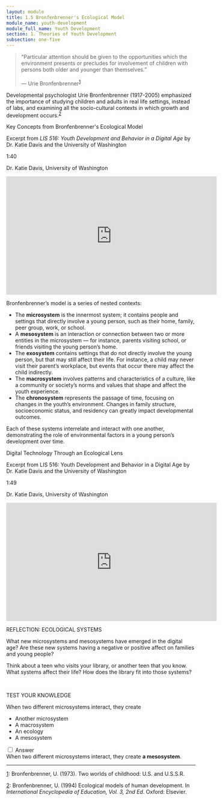 ```yaml
---
layout: module
title: 1.5 Bronfenbrenner's Ecological Model
module_name: youth-development
module_full_name: Youth Development
section: 1. Theories of Youth Development
subsection: one-five
---
```


>“Particular attention should be given to the opportunities which the environment presents or precludes for involvement of children with persons both older and younger than themselves.”<br/><br/>— Urie Bronfenbrenner<sup><a name="1" href="#fn1">1</a></sup>

Developmental psychologist Urie Bronfenbrenner (1917-2005) emphasized the importance of studying children and adults in real life settings, instead of labs, and examining all the socio-cultural contexts in which growth and development occurs.<sup><a name="2" href="#fn2">2</a></sup>

<div class="explanatory">
  <p>Key Concepts from Bronfenbrenner's Ecological Model</p>
  <p>Excerpt from <i>LIS 516: Youth Development and Behavior in a Digital Age</i> by Dr. Katie Davis and the University of Washington</p>
<p class="videotime">1:40</p><p class="source">Dr. Katie Davis, University of Washington</p>
<div class="video">
<iframe width="560" height="315" src="https://www.youtube.com/embed/kuso4lkb4UI" frameborder="0" allow="autoplay; encrypted-media" allowfullscreen></iframe>
</div></div>

Bronfenbrenner’s model is a series of nested contexts: 

- The **microsystem** is the innermost system; it contains people and settings that directly involve a young person, such as their home, family, peer group, work, or school.  
- A **mesosystem** is an interaction or connection between two or more entities in the microsystem — for instance, parents visiting school, or friends visiting the young person’s home.  
- The **exosystem** contains settings that do not directly involve the young person, but that may still affect their life. For instance, a child may never visit their parent’s workplace, but events that occur there may affect the child indirectly. 
- The **macrosystem** involves patterns and characteristics of a culture, like a community or society’s norms and values that shape and affect the youth experience.  
- The **chronosystem** represents the passage of time, focusing on changes in the youth’s environment. Changes in family structure, socioeconomic status, and residency can greatly impact developmental outcomes.  

Each of these systems interrelate and interact with one another, demonstrating the role of environmental factors in a young person’s development over time. 

<div class="explanatory">
  <p>Digital Technology Through an Ecological Lens</p>
  <p>Excerpt from LIS 516: Youth Development and Behavior in a Digital Age by Dr. Katie Davis and the University of Washington</p>
<p class="videotime">1:49</p><p class="source">Dr. Katie Davis, University of Washington</p>

<div class="video">
<iframe width="560" height="315" src="https://www.youtube.com/embed/o2_jcLEF1Kg" frameborder="0" allow="autoplay; encrypted-media" allowfullscreen></iframe>
</div></div>
    
<div class="reflection"> 

  <p><span class="box-title">REFLECTION: ECOLOGICAL SYSTEMS</span></p> 

  <p>What new microsystems and mesosystems have emerged in the digital age? Are these new systems having a negative or positive affect on families and young people?</p>
<p>Think about a teen who visits your library, or another teen that you know. What systems affect their life? How does the library fit into those systems? </p>
</div>
<br>

<div class="reflection"> 

  <p><span class="box-title">TEST YOUR KNOWLEDGE</span></p> 

  <p>When two different microsystems interact, they create </p> 
  <ul>
  <li>Another microsystem </li>
  <li>A macrosystem</li>
  <li>An ecology</li>
  <li>A mesosystem</li>
  </ul>


<input id="collapsible_1" class="toggle" type="checkbox">
  <label for="collapsible_1" class="lbl-toggle">Answer</label>
  <div class="collapsible-content">
    <div class="content-inner">
When two different microsystems interact, they create <b>a mesosystem</b>.
</div>
  </div>

</div>

<hr/>

<a name="fn1" href="#1">1</a>: Bronfenbrenner, U. (1973). Two worlds of childhood: U.S. and U.S.S.R.

<a name="fn2" href="#2">2</a>: Bronfenbrenner, U. (1994) Ecological models of human development. In _International Encyclopedia of Education, Vol. 3, 2nd Ed_. Oxford: Elsevier. 